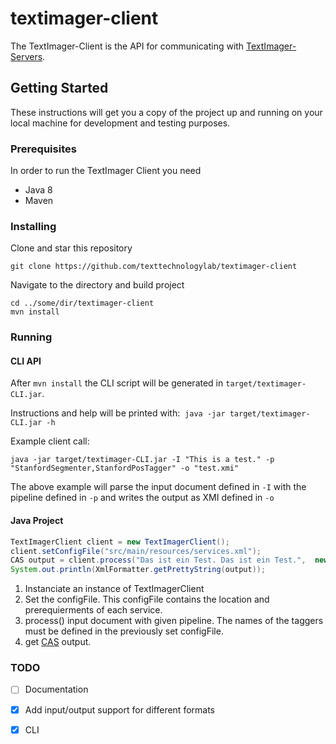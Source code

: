 # textimager-client
The TextImager-Client is the API for communicating with [TextImager-Servers](https://github.com/texttechnologylab/textimager-server).

## Getting Started
These instructions will get you a copy of the project up and running on your local machine for development and testing purposes.

### Prerequisites
In order to run the TextImager Client you need
* Java 8
* Maven

### Installing
Clone and star this repository
```
git clone https://github.com/texttechnologylab/textimager-client
```
Navigate to the directory and build project
```
cd ../some/dir/textimager-client
mvn install
```

### Running

#### CLI API
After ```mvn install``` the CLI script will be generated in ```target/textimager-CLI.jar```.

Instructions and help will be printed with:  ```java -jar target/textimager-CLI.jar -h```

Example client call:
```
java -jar target/textimager-CLI.jar -I "This is a test." -p "StanfordSegmenter,StanfordPosTagger" -o "test.xmi"
```

The above example will parse the input document defined in ```-I``` with the pipeline defined in ```-p``` and writes the output as XMI defined in ```-o```

#### Java Project

```java
TextImagerClient client = new TextImagerClient();
client.setConfigFile("src/main/resources/services.xml");
CAS output = client.process("Das ist ein Test. Das ist ein Test.",  new String[]{"LanguageToolSegmenter", "ParagraphSplitter", "MarMoTLemma", "MarMoTTagger"});
System.out.println(XmlFormatter.getPrettyString(output));
```
1. Instanciate an instance of TextImagerClient
2. Set the configFile. This configFile contains the location and prerequierments of each service.
3. process() input document with given pipeline. The names of the taggers must be defined in the previously set configFile.
4. get [CAS](https://uima.apache.org/downloads/releaseDocs/2.3.0-incubating/docs/api/org/apache/uima/cas/CAS.html) output.

### TODO
- [ ] Documentation
- [x] Add input/output support for different formats
- [x] CLI

